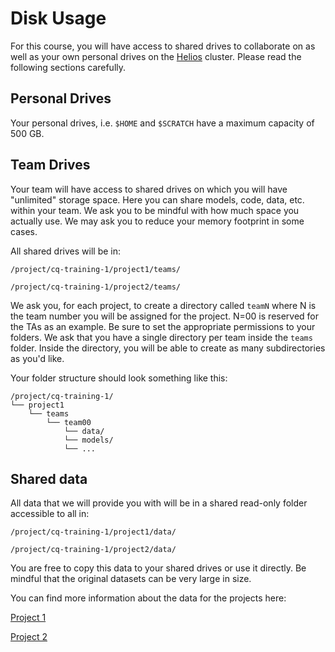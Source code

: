 # Disk Usage
For this course, you will have access to shared drives to collaborate on as well as your own personal drives on the [Helios](https://wiki.calculquebec.ca/w/Helios/en) cluster. Please read the following sections carefully.

## Personal Drives
Your personal drives, i.e. `$HOME` and `$SCRATCH` have a maximum capacity of 500 GB.

## Team Drives
Your team will have access to shared drives on which you will have "unlimited" storage space. Here you can share models, code, data, etc. within your team. We ask you to be mindful with how much space you actually use. We may ask you to reduce your memory footprint in some cases.

All shared drives will be in:

`/project/cq-training-1/project1/teams/`

`/project/cq-training-1/project2/teams/`

We ask you, for each project, to create a directory called `teamN` where N is the team number you will be assigned for the project. N=00 is reserved for the TAs as an example. Be sure to set the appropriate permissions to your folders. We ask that you have a single directory per team inside the `teams` folder. Inside the directory, you will be able to create as many subdirectories as you'd like.

Your folder structure should look something like this:

```
/project/cq-training-1/
└── project1
    └── teams
        └── team00
            └── data/
            └── models/
            └── ...
```
## Shared data
All data that we will provide you with will be in a shared read-only folder accessible to all in:

`/project/cq-training-1/project1/data/`

`/project/cq-training-1/project2/data/`

You are free to copy this data to your shared drives or use it directly. Be mindful that the original datasets can be very large in size.

You can find more information about the data for the projects here:

[Project 1](https://github.com/mila-iqia/ift6759/tree/master/projects/project1)

[Project 2](https://github.com/mila-iqia/ift6759/tree/master/projects/project2)
